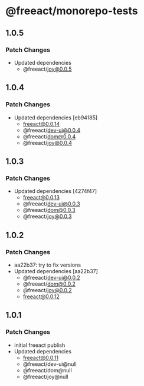 # @freeact/monorepo-tests

## 1.0.5

### Patch Changes

- Updated dependencies
  - @freeact/joy@0.0.5

## 1.0.4

### Patch Changes

- Updated dependencies [eb94185]
  - freeact@0.0.14
  - @freeact/dev-ui@0.0.4
  - @freeact/dom@0.0.4
  - @freeact/joy@0.0.4

## 1.0.3

### Patch Changes

- Updated dependencies [4274f47]
  - freeact@0.0.13
  - @freeact/dev-ui@0.0.3
  - @freeact/dom@0.0.3
  - @freeact/joy@0.0.3

## 1.0.2

### Patch Changes

- aa22b37: try to fix versions
- Updated dependencies [aa22b37]
  - @freeact/dev-ui@0.0.2
  - @freeact/dom@0.0.2
  - @freeact/joy@0.0.2
  - freeact@0.0.12

## 1.0.1

### Patch Changes

- initial freeact publish
- Updated dependencies
  - freeact@0.0.11
  - @freeact/dev-ui@null
  - @freeact/dom@null
  - @freeact/joy@null
